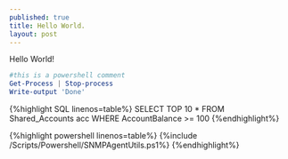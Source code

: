 ```yaml
---
published: true
title: Hello World.
layout: post
---
```

Hello World!

```powershell
#this is a powershell comment
Get-Process | Stop-process
Write-output 'Done'
```

{%highlight SQL linenos=table%}
SELECT
TOP 10
*
FROM Shared_Accounts acc
WHERE
    AccountBalance >= 100
{%endhighlight%}

{%highlight powershell linenos=table%}
{%include /Scripts/Powershell/SNMPAgentUtils.ps1%}
{%endhighlight%}